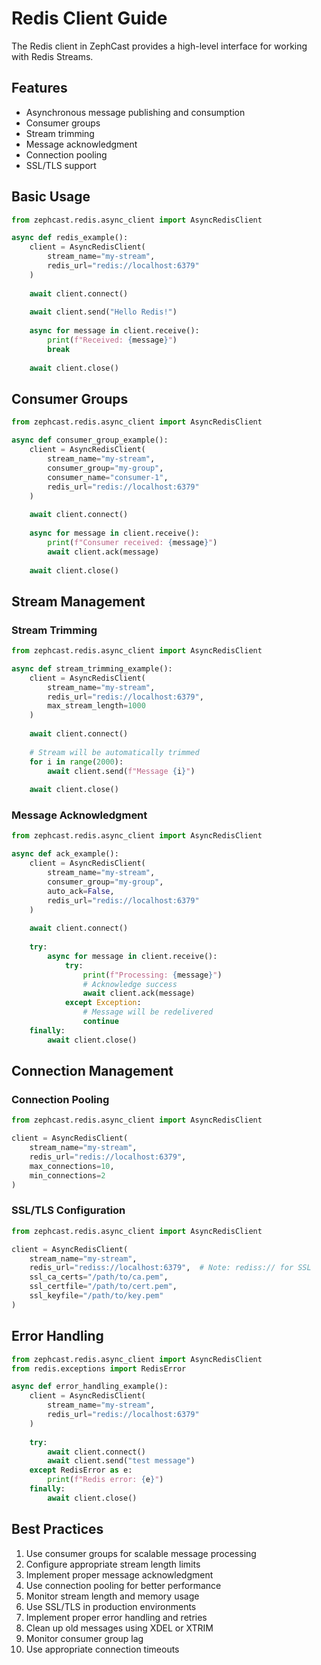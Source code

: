 # Redis Client Guide

The Redis client in ZephCast provides a high-level interface for working with Redis Streams.

## Features

- Asynchronous message publishing and consumption
- Consumer groups
- Stream trimming
- Message acknowledgment
- Connection pooling
- SSL/TLS support

## Basic Usage

```python
from zephcast.redis.async_client import AsyncRedisClient

async def redis_example():
    client = AsyncRedisClient(
        stream_name="my-stream",
        redis_url="redis://localhost:6379"
    )
    
    await client.connect()
    
    await client.send("Hello Redis!")
    
    async for message in client.receive():
        print(f"Received: {message}")
        break
    
    await client.close()
```

## Consumer Groups

```python
from zephcast.redis.async_client import AsyncRedisClient

async def consumer_group_example():
    client = AsyncRedisClient(
        stream_name="my-stream",
        consumer_group="my-group",
        consumer_name="consumer-1",
        redis_url="redis://localhost:6379"
    )
    
    await client.connect()
    
    async for message in client.receive():
        print(f"Consumer received: {message}")
        await client.ack(message)
    
    await client.close()
```

## Stream Management

### Stream Trimming

```python
from zephcast.redis.async_client import AsyncRedisClient

async def stream_trimming_example():
    client = AsyncRedisClient(
        stream_name="my-stream",
        redis_url="redis://localhost:6379",
        max_stream_length=1000
    )
    
    await client.connect()
    
    # Stream will be automatically trimmed
    for i in range(2000):
        await client.send(f"Message {i}")
    
    await client.close()
```

### Message Acknowledgment

```python
from zephcast.redis.async_client import AsyncRedisClient

async def ack_example():
    client = AsyncRedisClient(
        stream_name="my-stream",
        consumer_group="my-group",
        auto_ack=False,
        redis_url="redis://localhost:6379"
    )
    
    await client.connect()
    
    try:
        async for message in client.receive():
            try:
                print(f"Processing: {message}")
                # Acknowledge success
                await client.ack(message)
            except Exception:
                # Message will be redelivered
                continue
    finally:
        await client.close()
```

## Connection Management

### Connection Pooling

```python
from zephcast.redis.async_client import AsyncRedisClient

client = AsyncRedisClient(
    stream_name="my-stream",
    redis_url="redis://localhost:6379",
    max_connections=10,
    min_connections=2
)
```

### SSL/TLS Configuration

```python
from zephcast.redis.async_client import AsyncRedisClient

client = AsyncRedisClient(
    stream_name="my-stream",
    redis_url="rediss://localhost:6379",  # Note: rediss:// for SSL
    ssl_ca_certs="/path/to/ca.pem",
    ssl_certfile="/path/to/cert.pem",
    ssl_keyfile="/path/to/key.pem"
)
```

## Error Handling

```python
from zephcast.redis.async_client import AsyncRedisClient
from redis.exceptions import RedisError

async def error_handling_example():
    client = AsyncRedisClient(
        stream_name="my-stream",
        redis_url="redis://localhost:6379"
    )
    
    try:
        await client.connect()
        await client.send("test message")
    except RedisError as e:
        print(f"Redis error: {e}")
    finally:
        await client.close()
```

## Best Practices

1. Use consumer groups for scalable message processing
2. Configure appropriate stream length limits
3. Implement proper message acknowledgment
4. Use connection pooling for better performance
5. Monitor stream length and memory usage
6. Use SSL/TLS in production environments
7. Implement proper error handling and retries
8. Clean up old messages using XDEL or XTRIM
9. Monitor consumer group lag
10. Use appropriate connection timeouts
